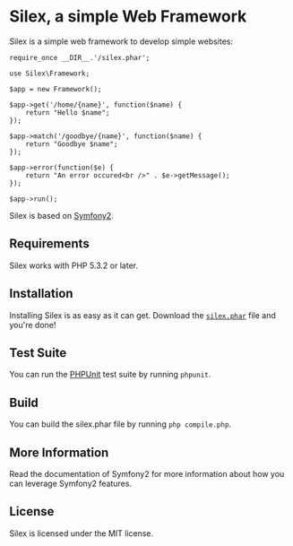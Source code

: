 # Silex, a simple Web Framework

Silex is a simple web framework to develop simple websites:

    require_once __DIR__.'/silex.phar';

    use Silex\Framework;

    $app = new Framework();

    $app->get('/home/{name}', function($name) {
        return "Hello $name";
    });

    $app->match('/goodbye/{name}', function($name) {
        return "Goodbye $name";
    });

    $app->error(function($e) {
        return "An error occured<br />" . $e->getMessage();
    });

    $app->run();

Silex is based on [Symfony2][1].

## Requirements

Silex works with PHP 5.3.2 or later.

## Installation

Installing Silex is as easy as it can get. Download the [`silex.phar`][2] file
and you're done!

## Test Suite

You can run the [PHPUnit][3] test suite by running `phpunit`.

## Build

You can build the silex.phar file by running `php compile.php`.

## More Information

Read the documentation of Symfony2 for more information about how you can
leverage Symfony2 features.

## License

Silex is licensed under the MIT license.

[1]: http://symfony-reloaded.org/
[2]: http://github.com/fabpot/silex/blob/master/silex.phar
[3]: https://github.com/sebastianbergmann/phpunit
